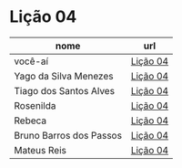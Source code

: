 # Lição 04

nome | url
---  | ---
você-aí | [Lição 04](https://github.com/math-freire7/texto-markdown)
Yago da Silva Menezes | [Lição 04](https://github.com/yago-menezes/texto-markdown)
Tiago dos Santos Alves | [Lição 04](https://github.com/Tiago2332/texto-markdown)
Rosenilda | [Lição 04](https://github.com/Rosenilda-Barreto/texto-markdown/blob/main/README.md)
Rebeca | [Lição 04](https://github.com/vieirbeca/texto-markdown)
Bruno Barros dos Passos | [Lição 04](https://github.com/brunnoobarros/texto-markdown)
Mateus Reis | [Lição 04](https://github.com/Mateusreisdasilva/texto-markdown)
